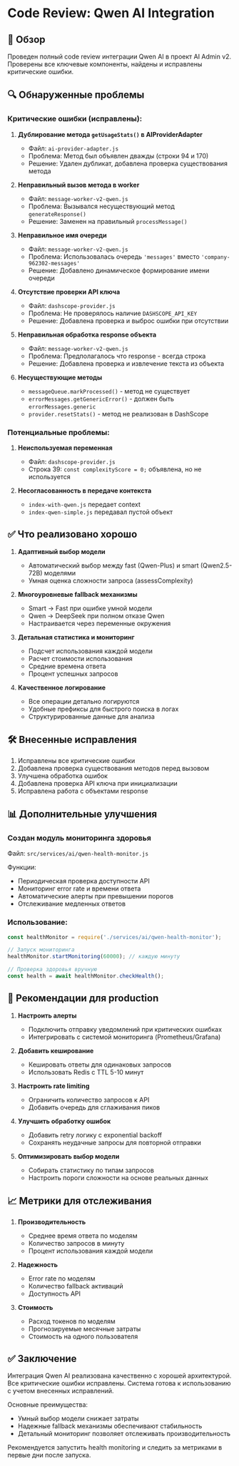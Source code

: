 # Code Review: Qwen AI Integration

## 📝 Обзор
Проведен полный code review интеграции Qwen AI в проект AI Admin v2. Проверены все ключевые компоненты, найдены и исправлены критические ошибки.

## 🔍 Обнаруженные проблемы

### Критические ошибки (исправлены):

1. **Дублирование метода `getUsageStats()` в AIProviderAdapter**
   - Файл: `ai-provider-adapter.js`
   - Проблема: Метод был объявлен дважды (строки 94 и 170)
   - Решение: Удален дубликат, добавлена проверка существования метода

2. **Неправильный вызов метода в worker**
   - Файл: `message-worker-v2-qwen.js`
   - Проблема: Вызывался несуществующий метод `generateResponse()`
   - Решение: Заменен на правильный `processMessage()`

3. **Неправильное имя очереди**
   - Файл: `message-worker-v2-qwen.js`
   - Проблема: Использовалась очередь `'messages'` вместо `'company-962302-messages'`
   - Решение: Добавлено динамическое формирование имени очереди

4. **Отсутствие проверки API ключа**
   - Файл: `dashscope-provider.js`
   - Проблема: Не проверялось наличие `DASHSCOPE_API_KEY`
   - Решение: Добавлена проверка и выброс ошибки при отсутствии

5. **Неправильная обработка response объекта**
   - Файл: `message-worker-v2-qwen.js`
   - Проблема: Предполагалось что response - всегда строка
   - Решение: Добавлена проверка и извлечение текста из объекта

6. **Несуществующие методы**
   - `messageQueue.markProcessed()` - метод не существует
   - `errorMessages.getGenericError()` - должен быть `errorMessages.generic`
   - `provider.resetStats()` - метод не реализован в DashScope

### Потенциальные проблемы:

1. **Неиспользуемая переменная**
   - Файл: `dashscope-provider.js`
   - Строка 39: `const complexityScore = 0;` объявлена, но не используется

2. **Несогласованность в передаче контекста**
   - `index-with-qwen.js` передает context
   - `index-qwen-simple.js` передавал пустой объект

## ✅ Что реализовано хорошо

1. **Адаптивный выбор модели**
   - Автоматический выбор между fast (Qwen-Plus) и smart (Qwen2.5-72B) моделями
   - Умная оценка сложности запроса (assessComplexity)

2. **Многоуровневые fallback механизмы**
   - Smart → Fast при ошибке умной модели
   - Qwen → DeepSeek при полном отказе Qwen
   - Настраивается через переменные окружения

3. **Детальная статистика и мониторинг**
   - Подсчет использования каждой модели
   - Расчет стоимости использования
   - Средние времена ответа
   - Процент успешных запросов

4. **Качественное логирование**
   - Все операции детально логируются
   - Удобные префиксы для быстрого поиска в логах
   - Структурированные данные для анализа

## 🛠️ Внесенные исправления

1. Исправлены все критические ошибки
2. Добавлена проверка существования методов перед вызовом
3. Улучшена обработка ошибок
4. Добавлена проверка API ключа при инициализации
5. Исправлена работа с объектами response

## 📊 Дополнительные улучшения

### Создан модуль мониторинга здоровья
Файл: `src/services/ai/qwen-health-monitor.js`

Функции:
- Периодическая проверка доступности API
- Мониторинг error rate и времени ответа
- Автоматические алерты при превышении порогов
- Отслеживание медленных ответов

### Использование:
```javascript
const healthMonitor = require('./services/ai/qwen-health-monitor');

// Запуск мониторинга
healthMonitor.startMonitoring(60000); // каждую минуту

// Проверка здоровья вручную
const health = await healthMonitor.checkHealth();
```

## 🚀 Рекомендации для production

1. **Настроить алерты**
   - Подключить отправку уведомлений при критических ошибках
   - Интегрировать с системой мониторинга (Prometheus/Grafana)

2. **Добавить кеширование**
   - Кешировать ответы для одинаковых запросов
   - Использовать Redis с TTL 5-10 минут

3. **Настроить rate limiting**
   - Ограничить количество запросов к API
   - Добавить очередь для сглаживания пиков

4. **Улучшить обработку ошибок**
   - Добавить retry логику с exponential backoff
   - Сохранять неудачные запросы для повторной отправки

5. **Оптимизировать выбор модели**
   - Собирать статистику по типам запросов
   - Настроить пороги сложности на основе реальных данных

## 📈 Метрики для отслеживания

1. **Производительность**
   - Среднее время ответа по моделям
   - Количество запросов в минуту
   - Процент использования каждой модели

2. **Надежность**
   - Error rate по моделям
   - Количество fallback активаций
   - Доступность API

3. **Стоимость**
   - Расход токенов по моделям
   - Прогнозируемые месячные затраты
   - Стоимость на одного пользователя

## ✅ Заключение

Интеграция Qwen AI реализована качественно с хорошей архитектурой. Все критические ошибки исправлены. Система готова к использованию с учетом внесенных исправлений.

Основные преимущества:
- Умный выбор модели снижает затраты
- Надежные fallback механизмы обеспечивают стабильность
- Детальный мониторинг позволяет отслеживать производительность

Рекомендуется запустить health monitoring и следить за метриками в первые дни после запуска.